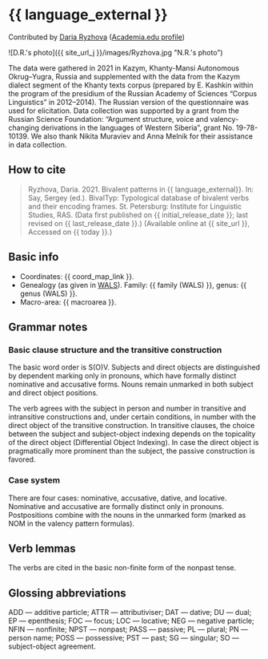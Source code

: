 # {{ language_external }}
Contributed by [Daria Ryzhova](https://www.hse.ru/en/org/persons/65846678) 
([Academia.edu profile](https://he.academia.edu/DariaRyzhova))

![D.R.'s photo]({{ site_url_j }}/images/Ryzhova.jpg "N.R.'s photo")

The data were gathered in 2021 in Kazym, Khanty-Mansi Autonomous Okrug–Yugra, Russia and supplemented with the data from the Kazym dialect segment of the Khanty texts corpus (prepared by E. Kashkin within the program of the presidium of the Russian Academy of Sciences “Corpus Linguistics” in 2012–2014). The Russian version of the questionnaire was used for elicitation. Data collection was supported by a grant from the Russian Science Foundation: “Argument structure, voice and valency-changing derivations in the languages of Western Siberia”, grant No. 19-78-10139. We also thank Nikita Muraviev and Anna Melnik for their assistance in data collection.

## How to cite
> Ryzhova, Daria. 2021. Bivalent patterns in {{ language_external}}. 
> In: Say, Sergey (ed.). BivalTyp: Typological database of bivalent verbs and their encoding frames. 
> St. Petersburg: Institute for Linguistic Studies, RAS. 
> (Data first published on {{ initial_release_date }}; 
> last revised on {{ last_release_date }}.) (Available online at {{ site_url }}, 
> Accessed on {{ today }}.)

## Basic info
- Coordinates: {{ coord_map_link }}.
- Genealogy (as given in [WALS](https://wals.info/)). Family: {{ family (WALS) }}, genus: {{ genus (WALS) }}.
- Macro-area: {{ macroarea }}.

## Grammar notes
### Basic clause structure and the transitive construction
The basic word order is S(O)V. Subjects and direct objects are distinguished by dependent marking only in pronouns, which have formally distinct nominative and accusative forms. Nouns remain unmarked in both subject and direct object positions.

The verb agrees with the subject in person and number in transitive and intransitive constructions and, under certain conditions, in number with the direct object of the transitive construction. In transitive clauses, the choice between the subject and subject-object indexing depends on the topicality of the direct object (Differential Object Indexing). In case the direct object is pragmatically more prominent than the subject, the passive construction is favored.

### Case system
There are four cases: nominative, accusative, dative, and locative. Nominative and accusative are formally distinct only in pronouns. Postpositions combine with the nouns in the unmarked form (marked as NOM in the valency pattern formulas).

## Verb lemmas
The verbs are cited in the basic non-finite form of the nonpast tense.

## Glossing abbreviations
ADD — additive particle; ATTR — attributiviser; DAT — dative; DU — dual; EP — epenthesis; FOC — focus; LOC — locative; NEG — negative particle; NFIN — nonfinite; NPST — nonpast; PASS — passive; PL — plural; PN — person name; POSS — possessive; PST — past; SG — singular; SO — subject-object agreement.
